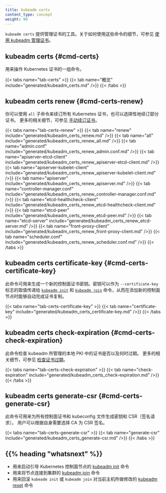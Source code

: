 ```yaml
---
title: kubeadm certs
content_type: concept
weight: 90
---
```


`kubeadm certs` 提供管理证书的工具。关于如何使用这些命令的细节，可参见
[使用 kubeadm 管理证书](/zh-cn/docs/tasks/administer-cluster/kubeadm/kubeadm-certs/)。

## kubeadm certs {#cmd-certs}

用来操作 Kubernetes 证书的一组命令。

{{< tabs name="tab-certs" >}}
{{< tab name="概览" include="generated/kubeadm_certs.md" />}}
{{< /tabs >}}

## kubeadm certs renew {#cmd-certs-renew}

你可以使用 `all` 子命令来续订所有 Kubernetes 证书，也可以选择性地续订部分证书。
更多的相关细节，可参见
[手动续订证书](/zh-cn/docs/tasks/administer-cluster/kubeadm/kubeadm-certs/#manual-certificate-renewal)。

{{< tabs name="tab-certs-renew" >}}
{{< tab name="renew" include="generated/kubeadm_certs_renew.md" />}}
{{< tab name="all" include="generated/kubeadm_certs_renew_all.md" />}}
{{< tab name="admin.conf" include="generated/kubeadm_certs_renew_admin.conf.md" />}}
{{< tab name="apiserver-etcd-client" include="generated/kubeadm_certs_renew_apiserver-etcd-client.md" />}}
{{< tab name="apiserver-kubelet-client" include="generated/kubeadm_certs_renew_apiserver-kubelet-client.md" />}}
{{< tab name="apiserver" include="generated/kubeadm_certs_renew_apiserver.md" />}}
{{< tab name="controller-manager.conf" include="generated/kubeadm_certs_renew_controller-manager.conf.md" />}}
{{< tab name="etcd-healthcheck-client" include="generated/kubeadm_certs_renew_etcd-healthcheck-client.md" />}}
{{< tab name="etcd-peer" include="generated/kubeadm_certs_renew_etcd-peer.md" />}}
{{< tab name="etcd-server" include="generated/kubeadm_certs_renew_etcd-server.md" />}}
{{< tab name="front-proxy-client" include="generated/kubeadm_certs_renew_front-proxy-client.md" />}}
{{< tab name="scheduler.conf" include="generated/kubeadm_certs_renew_scheduler.conf.md" />}}
{{< /tabs >}}

## kubeadm certs certificate-key {#cmd-certs-certificate-key}

此命令可用来生成一个新的控制面证书密钥。密钥可以作为 `--certificate-key`
标志的取值传递给 [`kubeadm init`](/zh-cn/docs/reference/setup-tools/kubeadm/kubeadm-init)
和 [`kubeadm join`](/zh-cn/docs/reference/setup-tools/kubeadm/kubeadm-join)
命令，从而在添加新的控制面节点时能够自动完成证书复制。

{{< tabs name="tab-certs-certificate-key" >}}
{{< tab name="certificate-key" include="generated/kubeadm_certs_certificate-key.md" />}}
{{< /tabs >}}

## kubeadm certs check-expiration {#cmd-certs-check-expiration}

此命令检查 kubeadm 所管理的本地 PKI 中的证书是否以及何时过期。
更多的相关细节，可参见
[检查证书过期](/zh-cn/docs/tasks/administer-cluster/kubeadm/kubeadm-certs/#check-certificate-expiration)。


{{< tabs name="tab-certs-check-expiration" >}}
{{< tab name="check-expiration" include="generated/kubeadm_certs_check-expiration.md" />}}
{{< /tabs >}}

## kubeadm certs generate-csr {#cmd-certs-generate-csr}

此命令可用来为所有控制面证书和 kubeconfig 文件生成密钥和 CSR（签名请求）。
用户可以根据自身需要选择 CA 为 CSR 签名。

{{< tabs name="tab-certs-generate-csr" >}}
{{< tab name="generate-csr" include="generated/kubeadm_certs_generate-csr.md" />}}
{{< /tabs >}}

## {{% heading "whatsnext" %}}

* 用来启动引导 Kubernetes 控制面节点的
  [kubeadm init](/zh-cn/docs/reference/setup-tools/kubeadm/kubeadm-init/)
  命令
* 用来将节点连接到集群的
  [kubeadm join](/zh-cn/docs/reference/setup-tools/kubeadm/kubeadm-join/)
  命令
* 用来回滚 `kubeadm init` 或 `kubeadm join` 对当前主机所做修改的
  [kubeadm reset](/zh-cn/docs/reference/setup-tools/kubeadm/kubeadm-reset/)
  命令

